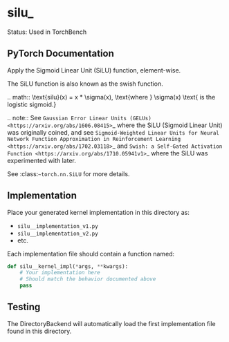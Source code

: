 # silu_

Status: Used in TorchBench

## PyTorch Documentation

Apply the Sigmoid Linear Unit (SiLU) function, element-wise.

The SiLU function is also known as the swish function.

.. math::
    \text{silu}(x) = x * \sigma(x), \text{where } \sigma(x) \text{ is the logistic sigmoid.}

.. note::
    See `Gaussian Error Linear Units (GELUs) <https://arxiv.org/abs/1606.08415>`_
    where the SiLU (Sigmoid Linear Unit) was originally coined, and see
    `Sigmoid-Weighted Linear Units for Neural Network Function Approximation
    in Reinforcement Learning <https://arxiv.org/abs/1702.03118>`_ and `Swish:
    a Self-Gated Activation Function <https://arxiv.org/abs/1710.05941v1>`_
    where the SiLU was experimented with later.

See :class:`~torch.nn.SiLU` for more details.

## Implementation

Place your generated kernel implementation in this directory as:
- `silu__implementation_v1.py`
- `silu__implementation_v2.py`
- etc.

Each implementation file should contain a function named:
```python
def silu__kernel_impl(*args, **kwargs):
    # Your implementation here
    # Should match the behavior documented above
    pass
```

## Testing

The DirectoryBackend will automatically load the first implementation file found in this directory.
